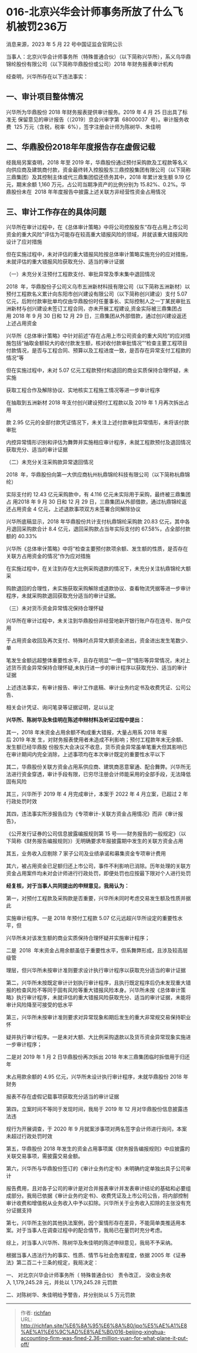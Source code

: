 # 016-北京兴华会计师事务所放了什么飞机被罚236万

消息来源，2023 年 5 月 22 号中国证监会官网公示

当事人：北京兴华会计师事务所（特殊普通合伙）（以下简称兴华所），系义乌华鼎锦纶股份有限公司（以下简称华鼎股份或公司）2018 年财务报表审计机构

经查明，兴华所存在以下违法事实：

## 一、审计项目整体情况

兴华所为华鼎股份 2018 年财务报表提供审计服务。2019 年 4 月 25 日出具了标准无
保留意见的审计报告（〔2019〕京会兴审字第  68000037  号）。审计服务收费  125
万元（含税，税率  6%），签字注册会计师为陈树华、朱佳明

## 二、华鼎股份2018年年度报告存在虚假记载

经我局另案查明，2018 年至 2019 年，华鼎股份通过预付采购款及工程款等名义向供应商及建筑商付款，资金最终转入控股股东三鼎控股集团有限公司（以下简称三鼎集团）及其控制主体或代三鼎集团偿还债务其中，2018 年累计发生额 9.19 亿元，期末余额 1,160 万元，占公司当期净资产的比例分别为 15.82%、0.2%。华鼎股份未在  2018 年年度报告中披露上述关联方非经营性资金占用情况

## 三、审计工作存在的具体问题

兴华所在审计过程中，在《总体审计策略》中将公司控股股东“存在占用上市公司资金的重大风险”评估为可能存在较高重大错报风险的领域，并就该重大错报风险设计了应对措施

但在实施过程中，未对评估的重大错报风险按总体审计策略实施充分的应对措施，未就评估的重大错报风险获取充分、适当的审计证据

（一）未充分关注预付工程款支付、审批异常及季末集中退回情况

2018  年，华鼎股份子公司义乌市五洲新材科技有限公司（以下简称五洲新材）以预付工程款名义累计向东阳市创兴建设有限公司（以下简称创兴建设）支付 5.07 亿元，后附付款审批单均仅由华鼎股份时任董事长、实际控制人之一丁某民审批五洲新材与创兴建设未签订工程合同，亦未开展工程建设,资金实际被三鼎集团占用 2018 年 9 月 30 日和 12 月 29 日，三鼎集团从外部借款，通过创兴建设返还上述占用资金

兴华所《总体审计策略》中针对前述“存在占用上市公司资金的重大风险”的应对措施包括“抽取金额较大的收付款发生额，核对收付款审批情况”“检查主要工程项目付款情况，是否与工程合同、预算以及工程进度一致，是否存在异常支付工程款的情况”等

但在实施过程中，未对 5.07 亿元工程款预付和退回的商业实质保持合理怀疑，未实施

获取工程合作及解除协议、实地核实工程施工情况等进一步审计程序

在抽取到五洲新材 2018 年支付创兴建设预付工程款以及 2019 年 1 月再次拆出占用

款 2.95 亿元的全部付款凭证情况下，未关注上述付款审批异常情形，未将该付款审批

内控异常情形识别和评估为舞弊并实施相应审计程序，未就工程款预付及退回情况获取充分、适当的审计证据

（二）未充分关注采购款异常退回情况

2018  年，华鼎股份向第一大供应商杭州杭鼎锦纶科技有限公司（以下简称杭鼎锦纶）

实际支付的 12.43 亿元采购款中，有 4.116 亿元未实际用于采购，最终被三鼎集团占
用2018 年 9 月 30 日和 12 月 29 日，三鼎集团从外部借款，通过杭鼎锦纶返还占用资金 4 亿元，上述退款事项双方未签署合同解除协议

兴华所底稿显示，2018 年华鼎股份共计支付杭鼎锦纶采购款 20.83 亿元，其中各月退回采购款合计 8.4 亿元，退回采购款占当年实际支付的 67.58%，占全部付款额的 40.33%

兴华所《总体审计策略》中将“检查主要预付款项余额、发生额的性质，是否存在关联方占用资金的情况”作为应对措施

在实施过程中，在关注到存在大比例采购退款的情况下，未充分关注杭鼎锦纶大额采

购款退回的合理性，未实施获取采购解除或退款协议、查看物流凭据等进一步审计程序，未就采购款退回获取充分适当的审计证据。

（三）未对货币资金异常情况保持合理怀疑

兴华所在审计过程中，未关注到华鼎股份非经营地新开银行账户存在连号、账户仅用

于占用资金收回及再次支付、特殊时点异常大额资金进出，资金进出发生笔数少、单

笔发生金额远超整体重要性水平，且存在明显“一借一贷”情形等异常情况，未对上述货币资金异常保持合理怀疑,未执行进一步的审计程序以获取充分、适当的审计证据

上述违法事实，有审计报告、审计工作底稿、审计业务约定书及收费凭证、公司公告、

相关会计凭证、询问笔录等证据证明，足以认定

**兴华所、陈树华及朱佳明在陈述申辩材料及听证过程中提出：**

其一，2018 年末资金占用余额不构成重大错报，大量占用系 2018 年报后 2019 年发 生，对财务报表使用者未造成不利影响；预付工程款年末无余额、发生额已经华鼎股 份股东大会决议不收息，货币资金异常虽单笔重大但其影响已在审计期间内完全消除，上述事项均在本次审计既定的重要性水平以下

其二，华鼎股份关联方资金占用系供应商、建筑商恶意窜通、配合舞弊。兴华所无法进行资金穿透，审计手段有限，已穷尽注册会计师能采用的全部手段，无法降低固有风险

其三，兴华所于 2019 年 4 月完成审计，本案于 2022 年 4 月立案，已超过 2 年行政处罚时效

其四，违法事实所涉报告应为《专项审计-关联方资金占用情况》而非《审计报告》，

《公开发行证券的公司信息披露编报规则第 15 号——财务报告的一般规定》（以下简称《财务报告编报规则》）无明确要求年报披露期中发生的关联方资金占用

其五，业务收入应剔除 7 家子公司及业绩承诺和募集资金专项审计费用

其六，被占用资金已足额归还上市公司，事件不利影响已消除。历年处理的关联方资金占用案件均未对会计师进行行政处罚，即便处罚也应按最下限对个人进行处罚

**经复核，对于当事人共同提出的申辩意见，我局认为：**

第一，对预付工程款及采购款是否重要，兴华所未同时考虑交易发生额及性质并据此

实施审计程序。一是 2018 年预付工程款 5.07 亿元远超兴华所设定的重要性水平，但

兴华所未对该发生额的商业实质保持合理怀疑并实施审计程序；

二是  2018  年末资金占用余额虽低于重要性水平，但系舞弊形成，且涉及较高层级管

理层，但兴华所未按审计准则要求设计执行审计程序以获取充分适当的审计证据

第二，兴华所未按既定审计计划执行审计程序，且执行既定程序后仍未发现重大错报的检查风险不等同于固有风险等重大错报风险本身。兴华所未按《总体审计策略》执行审计程序，未就评估的重大错报风险获取充分、适当的审计证据，未能将审计风险降至可接受的低水平

第三，兴华所未按审计准则要求对异常现象和期后发生的重大非常规交易保持职业怀

疑并执行审计程序。一是未对大额、大比例采购退款以及货币资金异常现象实施进一步审计程序；

二是对 2019 年 1 月 2 日华鼎股份再次拆出 2018 年末三鼎集团临时拆借用于归还年

末占用款余额的 4.95 亿元，兴华所未设计执行审计程序，未就华鼎股份 2018 年财务

报表不存在虚假记载事项获取充分适当的审计证据

第四，立案时间不等同于发现时间，我局于 2019 年 12 月对华鼎股份信息披露违法违

规行为开展调查，于 2020 年 9 月就案涉事项对两名签字会计师进行询问，本案未超过行政处罚时效

第五，华鼎股份 2018 年发生的资金占用事项属《财务报告编报规则》中应披露的关联交易事项，需披露交易金额。

第六，兴华所与华鼎股份签订的《审计业务约定书》未明确约定单独出具子公司审计

报告费用，且对各子公司的审计是对合并报表审计并发表审计结论的基础和必要组成部分。我局已依据《审计业务约定书》、收费凭证及上市公司公告，将内部控制审计收费和增值税从业务收入中予以扣除。兴华所关于业务收入扣除的主张没有充分证据支持

第七，兴华所主张的其他执法案例，因个案情形存在差异，不能简单类推适用本案。对于当事人在调查过程中的配合情节，我局已在量罚时充分考虑。

综上，对当事人兴华所、陈树华及朱佳明的陈述申辩意见，我局不予采纳。

根据当事人违法行为的事实、性质、情节与社会危害程度，依据 2005 年《证券法》第二百二十三条的规定，我局决定：

一、 对北京兴华会计师事务所（ 特殊普通合伙） 责令改正， 没收业务收入 1,179,245.28 元，并处以 1,179,245.28 元罚款

二、对陈树华、朱佳明给予警告，并分别处以 5 万元罚款

---

> 作者: [richfan](https://richfan.site/)  
> URL: http://richfan.site/%E6%8A%95%E6%8A%80/ipo%E5%AE%A1%E8%AE%A1%E6%9C%AD%E8%AE%B0/016-beijing-xinghua-accounting-firm-was-fined-2.36-million-yuan-for-what-plane-it-put-off/  

